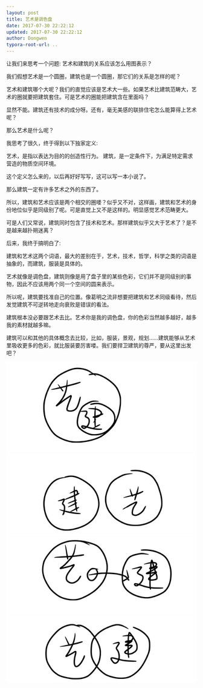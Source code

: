 ```yaml
---
layout: post
title: 艺术是调色盘
date: 2017-07-30 22:22:12
updated: 2017-07-30 22:22:12
author: Dongwen
typora-root-url: ..
---
```




让我们来思考一个问题:
艺术和建筑的关系应该怎么用图表示？

我们假想艺术是一个圆圈，建筑也是一个圆圈，那它们的关系是怎样的呢？ 

艺术和建筑哪个大呢？我们的直觉应该是艺术大一些。如果艺术比建筑范畴大，艺术的圈就要把建筑套住。可是艺术的圈能把建筑含在里面吗？ 

显然不能。建筑还有技术的成分呀。还有，毫无美感的联排住宅怎么能算得上艺术呢？

那么艺术是什么呢？

我思考了很久，终于得到以下独家定义:

艺术，是指以表达为目的的创造性行为。
建筑，是一定条件下，为满足特定需求营造的物质空间环境。

这个定义怎么来的，以后再好好写写，这可以写一本小说了。

那么建筑一定有许多艺术之外的东西了。

所以，建筑和艺术应该是两个相交的圈喽？似乎又不对，这样画，建筑和艺术的身份地位似乎是同级别了呢。可是直觉上又不是这样的。明显感觉艺术范畴更大。 

可是人们又常说，建筑同时包含了技术和艺术。那样建筑似乎又大于艺术了？是不是越来越扑朔迷离？

后来，我终于搞明白了:

建筑和艺术这两个词语，最大的差别在于，艺术，技术，哲学，科学之类的词语是抽象的，而建筑，服装是具体的。

艺术就像是调色盘，建筑则像是用了盘子里的某些色彩，它们并不是同级别的事物，因此不应该用两个同一个空间的圆来表示。 

所以呢，建筑要找准自己的位置。像葛明之流非想要把建筑和艺术同级看待，然后发觉建筑不可逆转地走向衰败是错误的看法。

建筑根本没必要跟艺术去比。艺术你是我的调色盘，你的色彩当然越多越好，越多我的素材就越多嘛。

建筑可以和其他的具体概念去比较，比如，服装，景观，规划……建筑能够从艺术里吸收更多的色彩，就比服装要厉害喽。我们要捍卫建筑的尊严，要从这里出发吧？

![](/img/in-post/p44353672.jpg)
![](/img/in-post/p44353671.jpg)
![](/img/in-post/p44353674.jpg)
![](/img/in-post/p44353676.jpg)
